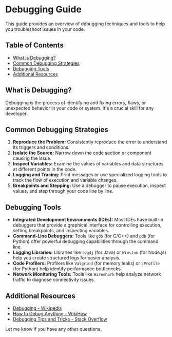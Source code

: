 # Debugging Guide

This guide provides an overview of debugging techniques and tools to help you troubleshoot issues in your code.

## Table of Contents

- [What is Debugging?](#what-is-debugging)
- [Common Debugging Strategies](#common-debugging-strategies)
- [Debugging Tools](#debugging-tools)
- [Additional Resources](#additional-resources)

## What is Debugging?

Debugging is the process of identifying and fixing errors, flaws, or unexpected behavior in your code or system. It's a crucial skill for any developer.

## Common Debugging Strategies

1. **Reproduce the Problem:**  Consistently reproduce the error to understand its triggers and conditions.
2. **Isolate the Source:** Narrow down the code section or component causing the issue.
3. **Inspect Variables:** Examine the values of variables and data structures at different points in the code.
4. **Logging and Tracing:** Print messages or use specialized logging tools to track the flow of execution and variable changes.
5. **Breakpoints and Stepping:** Use a debugger to pause execution, inspect values, and step through your code line by line.

## Debugging Tools

- **Integrated Development Environments (IDEs):** Most IDEs have built-in debuggers that provide a graphical interface for controlling execution, setting breakpoints, and inspecting variables.
- **Command-Line Debuggers:**  Tools like `gdb` (for C/C++) and `pdb` (for Python) offer powerful debugging capabilities through the command line.
- **Logging Libraries:**  Libraries like `log4j` (for Java) or `Winston` (for Node.js) help you create structured logs for easier analysis.
- **Code Profilers:**  Profilers like `Valgrind` (for memory leaks) or `cProfile` (for Python) help identify performance bottlenecks.
- **Network Monitoring Tools:** Tools like `Wireshark` help analyze network traffic to diagnose connectivity issues.

## Additional Resources

- [Debugging - Wikipedia](https://en.wikipedia.org/wiki/Debugging)
- [How to Debug Anything - WikiHow](https://www.wikihow.com/Debug-Anything)
- [Debugging Tips and Tricks - Stack Overflow](https://stackoverflow.com/questions/tagged/debugging)


Let me know if you have any other questions.
